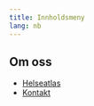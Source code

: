 ```yaml
---
title: Innholdsmeny
lang: nb
---
```


## Om oss

- [Helseatlas](/helseatlas/statisk/om)
- [Kontakt](/helseatlas/statisk/kontakt)
